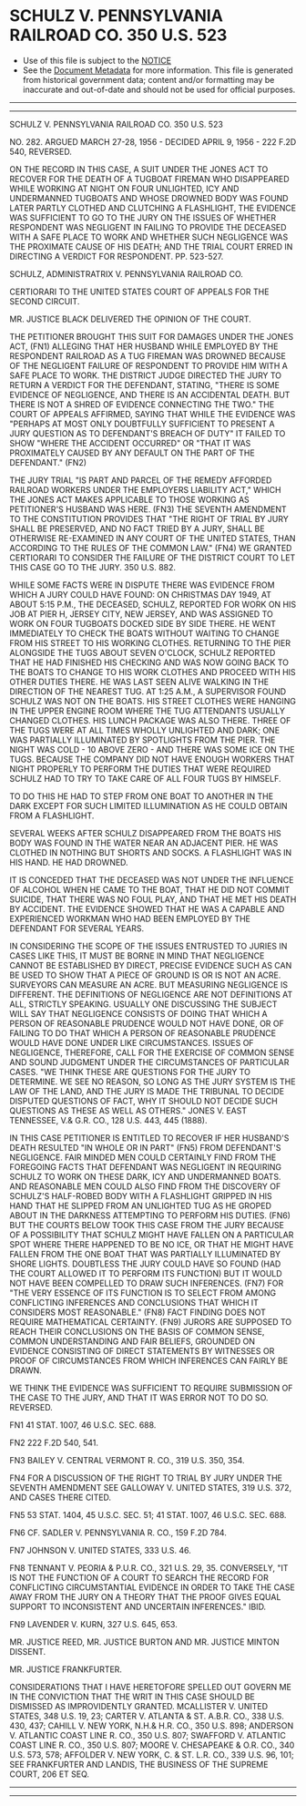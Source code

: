 ---
---

# SCHULZ V. PENNSYLVANIA RAILROAD CO. 350 U.S. 523

* Use of this file is subject to the [NOTICE](https://github.com/publicdocs/notice/blob/master/NOTICE)
* See the [Document Metadata](../../../) for more information.
  This file is generated from historical government data; content and/or formatting may be inaccurate and out-of-date and should not be used for official purposes.

----------
----------

SCHULZ V. PENNSYLVANIA RAILROAD CO. 350 U.S. 523

NO. 282.  ARGUED MARCH 27-28, 1956 - DECIDED APRIL 9, 1956 - 222 F.2D 540, REVERSED.

ON THE RECORD IN THIS CASE, A SUIT UNDER THE JONES ACT TO RECOVER FOR THE DEATH OF A TUGBOAT FIREMAN WHO DISAPPEARED WHILE WORKING AT NIGHT ON FOUR UNLIGHTED, ICY AND UNDERMANNED TUGBOATS AND WHOSE DROWNED BODY WAS FOUND LATER PARTLY CLOTHED AND CLUTCHING A FLASHLIGHT, THE EVIDENCE WAS SUFFICIENT TO GO TO THE JURY ON THE ISSUES OF WHETHER RESPONDENT WAS NEGLIGENT IN FAILING TO PROVIDE THE DECEASED WITH A SAFE PLACE TO WORK AND WHETHER SUCH NEGLIGENCE WAS THE PROXIMATE CAUSE OF HIS DEATH; AND THE TRIAL COURT ERRED IN DIRECTING A VERDICT FOR RESPONDENT.  PP. 523-527.

SCHULZ, ADMINISTRATRIX V. PENNSYLVANIA RAILROAD CO.

CERTIORARI TO THE UNITED STATES COURT OF APPEALS FOR THE SECOND CIRCUIT.

MR. JUSTICE BLACK DELIVERED THE OPINION OF THE COURT.

THE PETITIONER BROUGHT THIS SUIT FOR DAMAGES UNDER THE JONES ACT, (FN1) ALLEGING THAT HER HUSBAND WHILE EMPLOYED BY THE RESPONDENT RAILROAD AS A TUG FIREMAN WAS DROWNED BECAUSE OF THE NEGLIGENT FAILURE OF RESPONDENT TO PROVIDE HIM WITH A SAFE PLACE TO WORK.  THE DISTRICT JUDGE DIRECTED THE JURY TO RETURN A VERDICT FOR THE DEFENDANT, STATING, "THERE IS SOME EVIDENCE OF NEGLIGENCE, AND THERE IS AN ACCIDENTAL DEATH.  BUT THERE IS NOT A SHRED OF EVIDENCE CONNECTING THE TWO."  THE COURT OF APPEALS AFFIRMED, SAYING THAT WHILE THE EVIDENCE WAS "PERHAPS AT MOST ONLY DOUBTFULLY SUFFICIENT TO PRESENT A JURY QUESTION AS TO DEFENDANT'S BREACH OF DUTY" IT FAILED TO SHOW "WHERE THE ACCIDENT OCCURRED" OR "THAT IT WAS PROXIMATELY CAUSED BY ANY DEFAULT ON THE PART OF THE DEFENDANT."  (FN2)

THE JURY TRIAL "IS PART AND PARCEL OF THE REMEDY AFFORDED RAILROAD WORKERS UNDER THE EMPLOYERS LIABILITY ACT," WHICH THE JONES ACT MAKES APPLICABLE TO THOSE WORKING AS PETITIONER'S HUSBAND WAS HERE.  (FN3) THE SEVENTH AMENDMENT TO THE CONSTITUTION PROVIDES THAT "THE RIGHT OF TRIAL BY JURY SHALL BE PRESERVED, AND NO FACT TRIED BY A JURY, SHALL BE OTHERWISE RE-EXAMINED IN ANY COURT OF THE UNITED STATES, THAN ACCORDING TO THE RULES OF THE COMMON LAW."  (FN4)  WE GRANTED CERTIORARI TO CONSIDER THE FAILURE OF THE DISTRICT COURT TO LET THIS CASE GO TO THE JURY.  350 U.S. 882.

WHILE SOME FACTS WERE IN DISPUTE THERE WAS EVIDENCE FROM WHICH A JURY COULD HAVE FOUND:  ON CHRISTMAS DAY 1949, AT ABOUT 5:15 P.M., THE DECEASED, SCHULZ, REPORTED FOR WORK ON HIS JOB AT PIER H, JERSEY CITY, NEW JERSEY, AND WAS ASSIGNED TO WORK ON FOUR TUGBOATS DOCKED SIDE BY SIDE THERE.  HE WENT IMMEDIATELY TO CHECK THE BOATS WITHOUT WAITING TO CHANGE FROM HIS STREET TO HIS WORKING CLOTHES.  RETURNING TO THE PIER ALONGSIDE THE TUGS ABOUT SEVEN O'CLOCK, SCHULZ REPORTED THAT HE HAD FINISHED HIS CHECKING AND WAS NOW GOING BACK TO THE BOATS TO CHANGE TO HIS WORK CLOTHES AND PROCEED WITH HIS OTHER DUTIES THERE.  HE WAS LAST SEEN ALIVE WALKING IN THE DIRECTION OF THE NEAREST TUG.  AT 1:25 A.M., A SUPERVISOR FOUND SCHULZ WAS NOT ON THE BOATS.  HIS STREET CLOTHES WERE HANGING IN THE UPPER ENGINE ROOM WHERE THE TUG ATTENDANTS USUALLY CHANGED CLOTHES.  HIS LUNCH PACKAGE WAS ALSO THERE.  THREE OF THE TUGS WERE AT ALL TIMES WHOLLY UNLIGHTED AND DARK; ONE WAS PARTIALLY ILLUMINATED BY SPOTLIGHTS FROM THE PIER.  THE NIGHT WAS COLD - 10 ABOVE ZERO - AND THERE WAS SOME ICE ON THE TUGS.  BECAUSE THE COMPANY DID NOT HAVE ENOUGH WORKERS THAT NIGHT PROPERLY TO PERFORM THE DUTIES THAT WERE REQUIRED SCHULZ HAD TO TRY TO TAKE CARE OF ALL FOUR TUGS BY HIMSELF.

TO DO THIS HE HAD TO STEP FROM ONE BOAT TO ANOTHER IN THE DARK EXCEPT FOR SUCH LIMITED ILLUMINATION AS HE COULD OBTAIN FROM A FLASHLIGHT.

SEVERAL WEEKS AFTER SCHULZ DISAPPEARED FROM THE BOATS HIS BODY WAS FOUND IN THE WATER NEAR AN ADJACENT PIER.  HE WAS CLOTHED IN NOTHING BUT SHORTS AND SOCKS.  A FLASHLIGHT WAS IN HIS HAND.  HE HAD DROWNED.

IT IS CONCEDED THAT THE DECEASED WAS NOT UNDER THE INFLUENCE OF ALCOHOL WHEN HE CAME TO THE BOAT, THAT HE DID NOT COMMIT SUICIDE, THAT THERE WAS NO FOUL PLAY, AND THAT HE MET HIS DEATH BY ACCIDENT.  THE EVIDENCE SHOWED THAT HE WAS A CAPABLE AND EXPERIENCED WORKMAN WHO HAD BEEN EMPLOYED BY THE DEFENDANT FOR SEVERAL YEARS.

IN CONSIDERING THE SCOPE OF THE ISSUES ENTRUSTED TO JURIES IN CASES LIKE THIS, IT MUST BE BORNE IN MIND THAT NEGLIGENCE CANNOT BE ESTABLISHED BY DIRECT, PRECISE EVIDENCE SUCH AS CAN BE USED TO SHOW THAT A PIECE OF GROUND IS OR IS NOT AN ACRE.  SURVEYORS CAN MEASURE AN ACRE.  BUT MEASURING NEGLIGENCE IS DIFFERENT.  THE DEFINITIONS OF NEGLIGENCE ARE NOT DEFINITIONS AT ALL, STRICTLY SPEAKING.  USUALLY ONE DISCUSSING THE SUBJECT WILL SAY THAT NEGLIGENCE CONSISTS OF DOING THAT WHICH A PERSON OF REASONABLE PRUDENCE WOULD NOT HAVE DONE, OR OF FAILING TO DO THAT WHICH A PERSON OF REASONABLE PRUDENCE WOULD HAVE DONE UNDER LIKE CIRCUMSTANCES.  ISSUES OF NEGLIGENCE, THEREFORE, CALL FOR THE EXERCISE OF COMMON SENSE AND SOUND JUDGMENT UNDER THE CIRCUMSTANCES OF PARTICULAR CASES.  "WE THINK THESE ARE QUESTIONS FOR THE JURY TO DETERMINE.  WE SEE NO REASON, SO LONG AS THE JURY SYSTEM IS THE LAW OF THE LAND, AND THE JURY IS MADE THE TRIBUNAL TO DECIDE DISPUTED QUESTIONS OF FACT, WHY IT SHOULD NOT DECIDE SUCH QUESTIONS AS THESE AS WELL AS OTHERS."  JONES V. EAST TENNESSEE, V.& G.R. CO., 128 U.S. 443, 445 (1888).

IN THIS CASE PETITIONER IS ENTITLED TO RECOVER IF HER HUSBAND'S DEATH RESULTED "IN WHOLE OR IN PART" (FN5) FROM DEFENDANT'S NEGLIGENCE.  FAIR MINDED MEN COULD CERTAINLY FIND FROM THE FOREGOING FACTS THAT DEFENDANT WAS NEGLIGENT IN REQUIRING SCHULZ TO WORK ON THESE DARK, ICY AND UNDERMANNED BOATS.  AND REASONABLE MEN COULD ALSO FIND FROM THE DISCOVERY OF SCHULZ'S HALF-ROBED BODY WITH A FLASHLIGHT GRIPPED IN HIS HAND THAT HE SLIPPED FROM AN UNLIGHTED TUG AS HE GROPED ABOUT IN THE DARKNESS ATTEMPTING TO PERFORM HIS DUTIES.  (FN6)  BUT THE COURTS BELOW TOOK THIS CASE FROM THE JURY BECAUSE OF A POSSIBILITY THAT SCHULZ MIGHT HAVE FALLEN ON A PARTICULAR SPOT WHERE THERE HAPPENED TO BE NO ICE, OR THAT HE MIGHT HAVE FALLEN FROM THE ONE BOAT THAT WAS PARTIALLY ILLUMINATED BY SHORE LIGHTS.  DOUBTLESS THE JURY COULD HAVE SO FOUND (HAD THE COURT ALLOWED IT TO PERFORM ITS FUNCTION) BUT IT WOULD NOT HAVE BEEN COMPELLED TO DRAW SUCH INFERENCES.  (FN7)  FOR "THE VERY ESSENCE OF ITS FUNCTION IS TO SELECT FROM AMONG CONFLICTING INFERENCES AND CONCLUSIONS THAT WHICH IT CONSIDERS MOST REASONABLE."  (FN8)  FACT FINDING DOES NOT REQUIRE MATHEMATICAL CERTAINTY.  (FN9)  JURORS ARE SUPPOSED TO REACH THEIR CONCLUSIONS ON THE BASIS OF COMMON SENSE, COMMON UNDERSTANDING AND FAIR BELIEFS, GROUNDED ON EVIDENCE CONSISTING OF DIRECT STATEMENTS BY WITNESSES OR PROOF OF CIRCUMSTANCES FROM WHICH INFERENCES CAN FAIRLY BE DRAWN.

WE THINK THE EVIDENCE WAS SUFFICIENT TO REQUIRE SUBMISSION OF THE CASE TO THE JURY, AND THAT IT WAS ERROR NOT TO DO SO.  REVERSED.

FN1  41 STAT. 1007, 46 U.S.C. SEC. 688.

FN2  222 F.2D 540, 541.

FN3  BAILEY V. CENTRAL VERMONT R. CO., 319 U.S. 350, 354.

FN4 FOR A DISCUSSION OF THE RIGHT TO TRIAL BY JURY UNDER THE SEVENTH AMENDMENT SEE GALLOWAY V. UNITED STATES, 319 U.S. 372, AND CASES THERE CITED.

FN5  53 STAT. 1404, 45 U.S.C. SEC. 51; 41 STAT. 1007, 46 U.S.C. SEC. 688.

FN6  CF. SADLER V. PENNSYLVANIA R. CO., 159 F.2D 784.

FN7  JOHNSON V. UNITED STATES, 333 U.S. 46.

FN8  TENNANT V. PEORIA & P.U.R. CO., 321 U.S. 29, 35.  CONVERSELY, "IT IS NOT THE FUNCTION OF A COURT TO SEARCH THE RECORD FOR CONFLICTING CIRCUMSTANTIAL EVIDENCE IN ORDER TO TAKE THE CASE AWAY FROM THE JURY ON A THEORY THAT THE PROOF GIVES EQUAL SUPPORT TO INCONSISTENT AND UNCERTAIN INFERENCES."  IBID.

FN9  LAVENDER V. KURN, 327 U.S. 645, 653.

MR. JUSTICE REED, MR. JUSTICE BURTON AND MR. JUSTICE MINTON DISSENT.

MR. JUSTICE FRANKFURTER.

CONSIDERATIONS THAT I HAVE HERETOFORE SPELLED OUT GOVERN ME IN THE CONVICTION THAT THE WRIT IN THIS CASE SHOULD BE DISMISSED AS IMPROVIDENTLY GRANTED.  MCALLISTER V. UNITED STATES, 348 U.S. 19, 23; CARTER V. ATLANTA & ST. A.B.R. CO., 338 U.S. 430, 437; CAHILL V. NEW YORK, N.H.& H.R. CO., 350 U.S. 898; ANDERSON V. ATLANTIC COAST LINE R. CO., 350 U.S. 807; SWAFFORD V. ATLANTIC COAST LINE R. CO., 350 U.S. 807; MOORE V. CHESAPEAKE & O.R. CO., 340 U.S. 573, 578; AFFOLDER V. NEW YORK, C. & ST. L.R. CO., 339 U.S. 96, 101; SEE FRANKFURTER AND LANDIS, THE BUSINESS OF THE SUPREME COURT, 206 ET SEQ.


----------
----------

